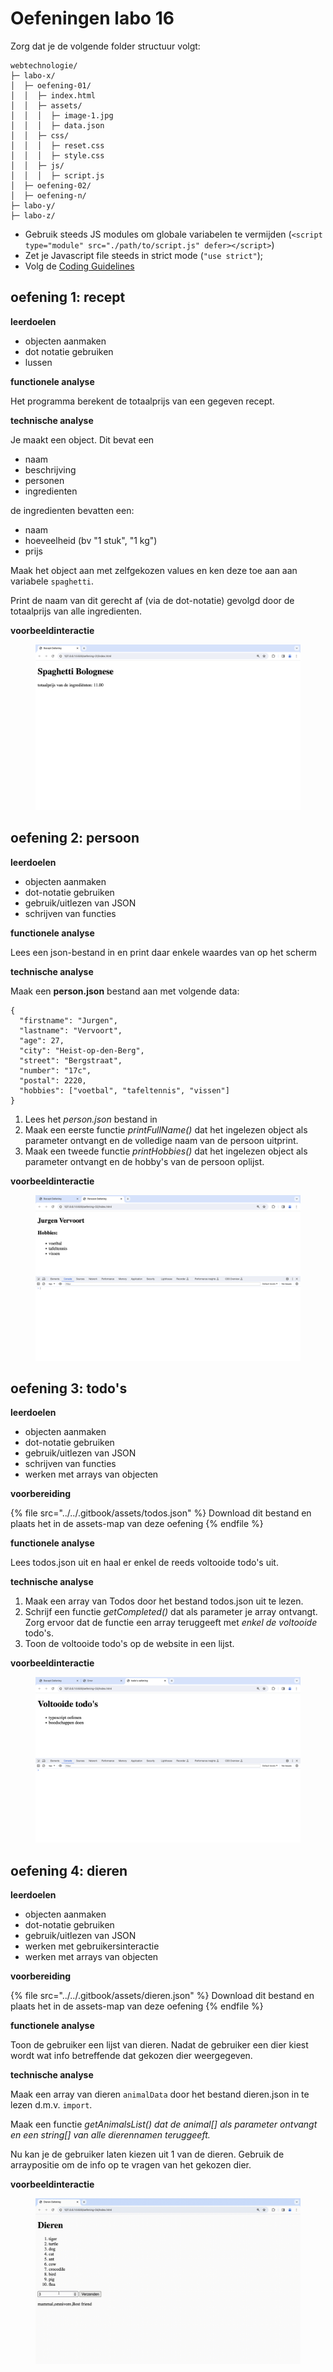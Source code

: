 # Oefeningen labo 16

Zorg dat je de volgende folder structuur volgt:

```
webtechnologie/
├─ labo-x/
│  ├─ oefening-01/
│  │  ├─ index.html
│  │  ├─ assets/
│  │  │  ├─ image-1.jpg 
│  │  │  ├─ data.json 
│  │  ├─ css/
│  │  │  ├─ reset.css
│  │  │  ├─ style.css
│  │  ├─ js/
│  │  │  ├─ script.js
│  ├─ oefening-02/
│  ├─ oefening-n/
├─ labo-y/
├─ labo-z/      
```

- Gebruik steeds JS modules om globale variabelen te vermijden (`<script type="module" src="./path/to/script.js" defer></script>`)
- Zet je Javascript file steeds in strict mode (`"use strict"`);
- Volg de [Coding Guidelines](https://apwt.gitbook.io/webtechnologie/coding-guidelines)

## oefening 1: recept

**leerdoelen**

* objecten aanmaken
* dot notatie gebruiken
* lussen

**functionele analyse**

Het programma berekent de totaalprijs van een gegeven recept.

**technische analyse**

Je maakt een object. Dit bevat een

* naam
* beschrijving
* personen
* ingredienten

de ingredienten bevatten een:

* naam
* hoeveelheid (bv "1 stuk", "1 kg")
* prijs

Maak het object aan met zelfgekozen values en ken deze toe aan aan variabele `spaghetti`.

Print de naam van dit gerecht af (via de dot-notatie) gevolgd door de totaalprijs van alle ingredienten.

**voorbeeldinteractie**

<figure><img src="../../.gitbook/assets/js-9-oef1.png" alt=""><figcaption></figcaption></figure>

## oefening 2: persoon

**leerdoelen**

* objecten aanmaken
* dot-notatie gebruiken
* gebruik/uitlezen van JSON
* schrijven van functies

**functionele analyse**

Lees een json-bestand in en print daar enkele waardes van op het scherm

**technische analyse**

Maak een **person.json** bestand aan met volgende data:

```
{
  "firstname": "Jurgen",
  "lastname": "Vervoort",
  "age": 27,
  "city": "Heist-op-den-Berg",
  "street": "Bergstraat",
  "number": "17c",
  "postal": 2220,
  "hobbies": ["voetbal", "tafeltennis", "vissen"]
}
```

1. Lees het _person.json_ bestand in
2. Maak een eerste functie _printFullName()_ dat het ingelezen object als parameter ontvangt en de volledige naam van de persoon uitprint.
3. Maak een tweede functie _printHobbies()_ dat het ingelezen object als parameter ontvangt en de hobby's van de persoon oplijst.

**voorbeeldinteractie**

<figure><img src="../../.gitbook/assets/js-9-oef2.png" alt=""><figcaption></figcaption></figure>

## oefening 3: todo's

**leerdoelen**

* objecten aanmaken
* dot-notatie gebruiken
* gebruik/uitlezen van JSON
* schrijven van functies
* werken met arrays van objecten

**voorbereiding**

{% file src="../../.gitbook/assets/todos.json" %}
Download dit bestand en plaats het in de assets-map van deze oefening
{% endfile %}

**functionele analyse**

Lees todos.json uit en haal er enkel de reeds voltooide todo's uit.

**technische analyse**

1. Maak een array van Todos door het bestand todos.json uit te lezen.
2. Schrijf een functie _getCompleted()_ dat als parameter je array ontvangt. Zorg ervoor dat de functie een array teruggeeft met _enkel de voltooide_ todo's.
3. Toon de voltooide todo's op de website in een lijst.

**voorbeeldinteractie**

<figure><img src="../../.gitbook/assets/js-9-oef3.png" alt=""><figcaption></figcaption></figure>

## oefening 4: dieren

**leerdoelen**

* objecten aanmaken
* dot-notatie gebruiken
* gebruik/uitlezen van JSON
* werken met gebruikersinteractie
* werken met arrays van objecten

**voorbereiding**

{% file src="../../.gitbook/assets/dieren.json" %}
Download dit bestand en plaats het in de assets-map van deze oefening
{% endfile %}

**functionele analyse**

Toon de gebruiker een lijst van dieren. Nadat de gebruiker een dier kiest wordt wat info betreffende dat gekozen dier weergegeven.

**technische analyse**

Maak een array van dieren `animalData` door het bestand dieren.json in te lezen d.m.v. `import`.

Maak een functie _getAnimalsList() dat de animal\[] als parameter ontvangt en een string\[] van alle dierennamen teruggeeft._

Nu kan je de gebruiker laten kiezen uit 1 van de dieren. Gebruik de arraypositie om de info op te vragen van het gekozen dier.

**voorbeeldinteractie**

<figure><img src="../../.gitbook/assets/js-9-oef4.gif" alt=""><figcaption></figcaption></figure>
